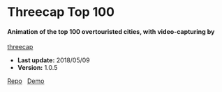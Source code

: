 # Threecap Top 100

#### Animation of the top 100 overtouristed cities, with video-capturing by
[threecap](https://github.com/jbaicoianu/threecap)

+ __Last update:__  2018/05/09
+ __Version:__      1.0.5

[Repo](https://github.com/richplastow/threecap-top100) &nbsp;
[Demo](http://richplastow.com/threecap-top100/)  

